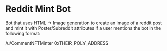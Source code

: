 # Reddit Mint Bot

Bot that uses HTML -> Image generation to create an image of a reddit post and mint it with Poster/Subreddit attributes if a user mentions the bot in the following format:

/u/CommentNFTMinter 0xTHEIR_POLY_ADDRESS
